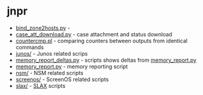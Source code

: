 jnpr
====

* [bind_zone2hosts.py](bind_zone2hosts.py) -
* [case_att_download.py](case_att_download.py) - case attachment and status download
* [countercmp.pl](countercmp.pl) - comparing counters between outputs from identical commands
* [junos/](junos/) - Junos related scrips
* [memory_report_deltas.py](memory_report_deltas.py) - scripts shows deltas from [memory_report.py](memory_report.py)
* [memory_report.py](memory_report.py) - memory reporting script
* [nsm/](nsm/) - NSM related scripts
* [screenos/](screenos/) - ScreenOS related scripts
* [slax/](slax/) - [SLAX](https://code.google.com/p/libslax/) scripts
